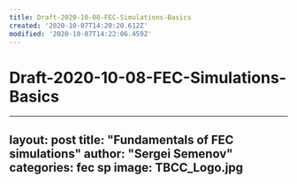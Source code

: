```yaml
---
title: Draft-2020-10-08-FEC-Simulations-Basics
created: '2020-10-07T14:20:20.612Z'
modified: '2020-10-07T14:22:06.459Z'
---
```


# Draft-2020-10-08-FEC-Simulations-Basics

---
layout: post
title: "Fundamentals of FEC simulations"
author: "Sergei Semenov"
categories: fec sp
image: TBCC_Logo.jpg
---

